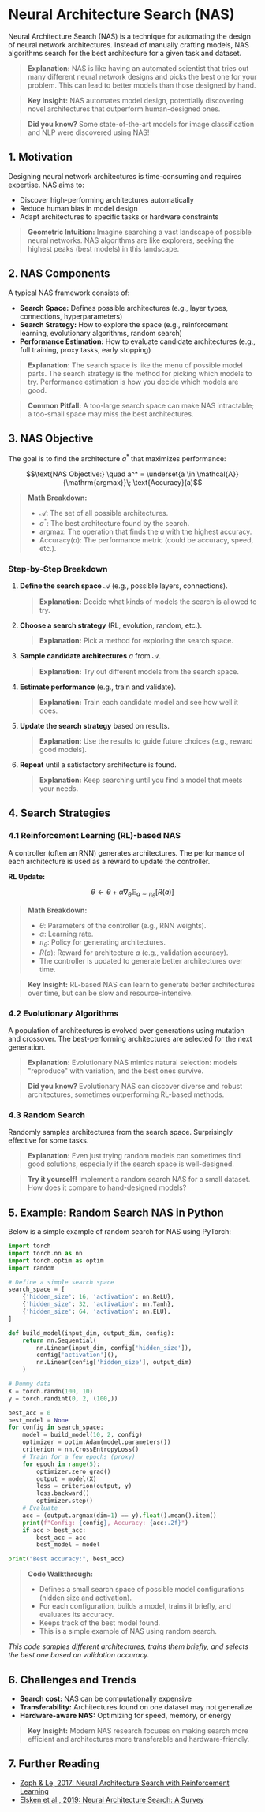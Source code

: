 # Neural Architecture Search (NAS)

Neural Architecture Search (NAS) is a technique for automating the design of neural network architectures. Instead of manually crafting models, NAS algorithms search for the best architecture for a given task and dataset.

> **Explanation:**
> NAS is like having an automated scientist that tries out many different neural network designs and picks the best one for your problem. This can lead to better models than those designed by hand.

> **Key Insight:** NAS automates model design, potentially discovering novel architectures that outperform human-designed ones.

> **Did you know?** Some state-of-the-art models for image classification and NLP were discovered using NAS!

## 1. Motivation

Designing neural network architectures is time-consuming and requires expertise. NAS aims to:
- Discover high-performing architectures automatically
- Reduce human bias in model design
- Adapt architectures to specific tasks or hardware constraints

> **Geometric Intuition:** Imagine searching a vast landscape of possible neural networks. NAS algorithms are like explorers, seeking the highest peaks (best models) in this landscape.

## 2. NAS Components

A typical NAS framework consists of:
- **Search Space:** Defines possible architectures (e.g., layer types, connections, hyperparameters)
- **Search Strategy:** How to explore the space (e.g., reinforcement learning, evolutionary algorithms, random search)
- **Performance Estimation:** How to evaluate candidate architectures (e.g., full training, proxy tasks, early stopping)

> **Explanation:**
> The search space is like the menu of possible model parts. The search strategy is the method for picking which models to try. Performance estimation is how you decide which models are good.

> **Common Pitfall:** A too-large search space can make NAS intractable; a too-small space may miss the best architectures.

## 3. NAS Objective

The goal is to find the architecture $`a^*`$ that maximizes performance:
```math
\text{NAS Objective:} \quad a^* = \underset{a \in \mathcal{A}}{\mathrm{argmax}}\; \text{Accuracy}(a)
```
> **Math Breakdown:**
> - $`\mathcal{A}`$: The set of all possible architectures.
> - $`a^*`$: The best architecture found by the search.
> - $`\mathrm{argmax}`$: The operation that finds the $`a`$ with the highest accuracy.
> - $`\text{Accuracy}(a)`$: The performance metric (could be accuracy, speed, etc.).

### Step-by-Step Breakdown
1. **Define the search space** $`\mathcal{A}`$ (e.g., possible layers, connections).
   > **Explanation:**
   > Decide what kinds of models the search is allowed to try.
2. **Choose a search strategy** (RL, evolution, random, etc.).
   > **Explanation:**
   > Pick a method for exploring the search space.
3. **Sample candidate architectures** $`a`$ from $`\mathcal{A}`$.
   > **Explanation:**
   > Try out different models from the search space.
4. **Estimate performance** (e.g., train and validate).
   > **Explanation:**
   > Train each candidate model and see how well it does.
5. **Update the search strategy** based on results.
   > **Explanation:**
   > Use the results to guide future choices (e.g., reward good models).
6. **Repeat** until a satisfactory architecture is found.
   > **Explanation:**
   > Keep searching until you find a model that meets your needs.

## 4. Search Strategies

### 4.1 Reinforcement Learning (RL)-based NAS
A controller (often an RNN) generates architectures. The performance of each architecture is used as a reward to update the controller.

**RL Update:**
```math
\theta \leftarrow \theta + \alpha \nabla_\theta \mathbb{E}_{a \sim \pi_\theta}[R(a)]
```
> **Math Breakdown:**
> - $`\theta`$: Parameters of the controller (e.g., RNN weights).
> - $`\alpha`$: Learning rate.
> - $`\pi_\theta`$: Policy for generating architectures.
> - $`R(a)`$: Reward for architecture $`a`$ (e.g., validation accuracy).
> - The controller is updated to generate better architectures over time.

> **Key Insight:** RL-based NAS can learn to generate better architectures over time, but can be slow and resource-intensive.

### 4.2 Evolutionary Algorithms
A population of architectures is evolved over generations using mutation and crossover. The best-performing architectures are selected for the next generation.

> **Explanation:**
> Evolutionary NAS mimics natural selection: models "reproduce" with variation, and the best ones survive.

> **Did you know?** Evolutionary NAS can discover diverse and robust architectures, sometimes outperforming RL-based methods.

### 4.3 Random Search
Randomly samples architectures from the search space. Surprisingly effective for some tasks.

> **Explanation:**
> Even just trying random models can sometimes find good solutions, especially if the search space is well-designed.

> **Try it yourself!** Implement a random search NAS for a small dataset. How does it compare to hand-designed models?

## 5. Example: Random Search NAS in Python

Below is a simple example of random search for NAS using PyTorch:

```python
import torch
import torch.nn as nn
import torch.optim as optim
import random

# Define a simple search space
search_space = [
    {'hidden_size': 16, 'activation': nn.ReLU},
    {'hidden_size': 32, 'activation': nn.Tanh},
    {'hidden_size': 64, 'activation': nn.ELU},
]

def build_model(input_dim, output_dim, config):
    return nn.Sequential(
        nn.Linear(input_dim, config['hidden_size']),
        config['activation'](),
        nn.Linear(config['hidden_size'], output_dim)
    )

# Dummy data
X = torch.randn(100, 10)
y = torch.randint(0, 2, (100,))

best_acc = 0
best_model = None
for config in search_space:
    model = build_model(10, 2, config)
    optimizer = optim.Adam(model.parameters())
    criterion = nn.CrossEntropyLoss()
    # Train for a few epochs (proxy)
    for epoch in range(5):
        optimizer.zero_grad()
        output = model(X)
        loss = criterion(output, y)
        loss.backward()
        optimizer.step()
    # Evaluate
    acc = (output.argmax(dim=1) == y).float().mean().item()
    print(f"Config: {config}, Accuracy: {acc:.2f}")
    if acc > best_acc:
        best_acc = acc
        best_model = model

print("Best accuracy:", best_acc)
```
> **Code Walkthrough:**
> - Defines a small search space of possible model configurations (hidden size and activation).
> - For each configuration, builds a model, trains it briefly, and evaluates its accuracy.
> - Keeps track of the best model found.
> - This is a simple example of NAS using random search.

*This code samples different architectures, trains them briefly, and selects the best one based on validation accuracy.*

## 6. Challenges and Trends
- **Search cost:** NAS can be computationally expensive
- **Transferability:** Architectures found on one dataset may not generalize
- **Hardware-aware NAS:** Optimizing for speed, memory, or energy

> **Key Insight:** Modern NAS research focuses on making search more efficient and architectures more transferable and hardware-friendly.

## 7. Further Reading
- [Zoph & Le, 2017: Neural Architecture Search with Reinforcement Learning](https://arxiv.org/abs/1611.01578)
- [Elsken et al., 2019: Neural Architecture Search: A Survey](https://arxiv.org/abs/1808.05377) 